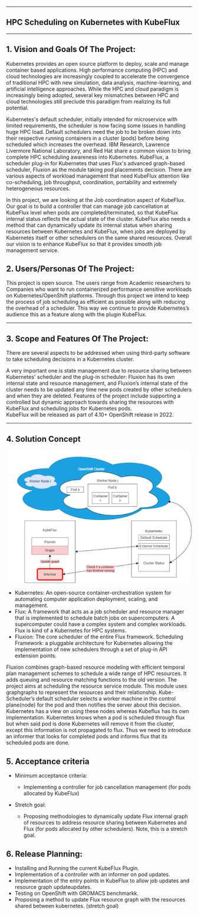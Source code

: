 ** **

## HPC Scheduling on Kubernetes with KubeFlux

** **

## 1.   Vision and Goals Of The Project:

Kubernetes provides an open source platform to deploy, scale and manage container based applications. High performance computing (HPC) and cloud technologies are increasingly coupled to accelerate the convergence of traditional HPC with new simulation, data analysis, machine-learning, and artificial intelligence approaches. While the HPC and cloud paradigm is increasingly being adopted, several key mismatches between HPC and cloud technologies still preclude this paradigm from realizing its full potential.

Kubernetes's default scheduler, initially intended for microservice with limited requirements, the scheduler is now facing some issues in handling huge HPC load. Default schedulers need the job to be broken down into their respective running containers in a cluster (pods) before being scheduled which increases the overhead. IBM Research, Lawrence Livermore National Laboratory, and Red Hat share a common vision to bring complete HPC scheduling awareness into Kubernetes. KubeFlux, a scheduler plug-in for Kubernetes that uses Flux's advanced graph-based scheduler, Fluxion as the module taking pod placements decision. There are various aspects of workload management that need KubeFlux attention like co-scheduling, job throughput, coordination, portability and extremely heterogeneous resources. 

In this project, we are looking at the Job coordination aspect of KubeFlux. Our goal is to build a controller that can manage job cancellation at KubeFlux level when pods are completed/terminated, so that KubeFlux internal status reflects the actual state of the cluster. KubeFlux also needs a method that can dynamically update its internal status when sharing resources between Kubernetes and KubeFlux, when jobs are deployed by Kubernetes itself or other schedulers on the same shared resources. Overall our vision is to enhance KubeFlux so that it provides smooth job management service. 

## 2. Users/Personas Of The Project:

This project is open source. The users range from Academic researchers to Companies who want to run containerized performance sensitive workloads on Kubernetes/OpenShift platforms. Through this project we intend to keep the process of job scheduling  as efficient as possible along with reducing the overhead of a scheduler. This way we continue to provide Kubernetes’s audience this as a feature along with the plugin KubeFlux.

** **

## 3.   Scope and Features Of The Project:

There are several aspects to be addressed when using third-party software to take scheduling decisions in a Kubernetes cluster. 

A very important one is state management due to resource sharing between Kubernetes' scheduler and the plug-in scheduler: Fluxion has its own internal state and resource management, and Fluxion’s internal state of the cluster needs to be updated any time new pods created by other schedulers and when they are deleted. Features of the project include supporting a controlled but dynamic approach towards sharing the resources with KubeFlux and scheduling jobs for Kubernetes pods.  
KubeFlux will be released as part of 4.10+ OpenShift release in 2022.


** **

## 4. Solution Concept

![High-Level-Representation](https://github.com/JuhiPaliwal/CS6220-HPC-Scheduling-on-Kubernetes-with-KubeFlux/blob/main/HighLevelArchitecture.png)

- Kubernetes:  An open-source container-orchestration system for automating computer application deployment, scaling, and management.
- Flux: A framework that acts as a job scheduler and resource manager that is implemented to schedule batch jobs on supercomputers. A supercomputer could have a complex system and complex workloads. Flux is kind of a Kubernetes for HPC systems.
- Fluxion: The core scheduler of the entire Flux framework.
Scheduling Framework: a pluggable architecture for Kubernetes allowing the implementation of new schedulers through a set of plug-in API extension points.



Fluxion combines graph-based resource modeling with efficient temporal plan management schemes to schedule a wide range of HPC resources. It adds queuing and resource matching functions to the old version. The project aims at scheduling the resource service module. This module uses graphgraphs to represent the resources and their relationship. Kube-Scheduler’s default scheduler selects a worker machine in the control plane(node) for the pod and then notifies the server about this decision. Kubernetes has a view on using these nodes whereas Kubeflux has its own implementation. Kubernetes knows when a pod is scheduled through flux but when said pod is done Kubernetes will remove it from the cluster, except this information is not propagated to flux. Thus we need to introduce an informer that looks for completed pods and informs flux that its scheduled pods are done.

## 5. Acceptance criteria

- Minimum acceptance criteria:
    - Implementing a controller for job cancellation management (for pods allocated by KubeFlux)

- Stretch goal:
    - Proposing methodologies to dynamically update Flux internal graph of resources to address resource sharing between Kubernetes and Flux (for pods allocated by other schedulers). Note, this is a stretch goal.


## 6.  Release Planning:

- Installing and Running the current KubeFlux Plugin.
- Implementation of a controller with an informer on pod updates.
- Implementation of the entry points in KubeFlux to allow job updates and resource graph updateupdates.
- Testing on OpenShift with GROMACS benchmarkk.
- Proposing a method to update Flux resource graph with the resources shared  between kubernetes. (stretch goal)
